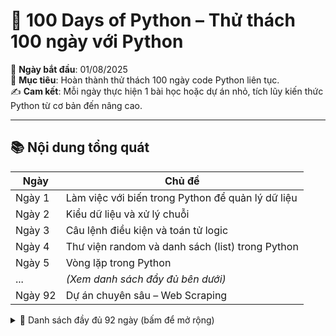 # 🐍 100 Days of Python – Thử thách 100 ngày với Python

📅 **Ngày bắt đầu**: 01/08/2025  
📌 **Mục tiêu**: Hoàn thành thử thách 100 ngày code Python liên tục.  
✍️ **Cam kết**: Mỗi ngày thực hiện 1 bài học hoặc dự án nhỏ, tích lũy kiến thức Python từ cơ bản đến nâng cao.

---

## 📚 Nội dung tổng quát

| Ngày | Chủ đề |
|------|--------|
| Ngày 1 | Làm việc với biến trong Python để quản lý dữ liệu |
| Ngày 2 | Kiểu dữ liệu và xử lý chuỗi |
| Ngày 3 | Câu lệnh điều kiện và toán tử logic |
| Ngày 4 | Thư viện random và danh sách (list) trong Python |
| Ngày 5 | Vòng lặp trong Python |
| ... | *(Xem danh sách đầy đủ bên dưới)* |
| Ngày 92 | Dự án chuyên sâu – Web Scraping |

<details>
<summary>📜 Danh sách đầy đủ 92 ngày (bấm để mở rộng)</summary>

